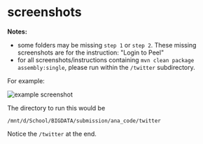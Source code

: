 # screenshots

**Notes:**
* some folders may be missing `step 1` or `step 2`. These missing screenshots are for the instruction: "Login to Peel"
* for all screenshots/instructions containing `mvn clean package assembly:single`, please run within the `/twitter` subdirectory. 

For example: 

![example screenshot](https://cdn.discordapp.com/attachments/907781153665200148/968677697930801213/step_1.PNG)

The directory to run this would be 

```
/mnt/d/School/BIGDATA/submission/ana_code/twitter
```
Notice the `/twitter` at the end. 
